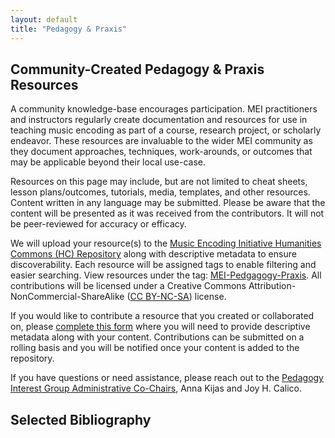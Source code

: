 ```yaml
---
layout: default
title: "Pedagogy & Praxis"
---
```

## Community-Created Pedagogy & Praxis Resources

A community knowledge-base encourages participation. MEI practitioners and instructors regularly create documentation and resources for use in teaching music encoding as part of a course, research project, or scholarly endeavor. These resources are invaluable to the wider MEI community as they document approaches, techniques, work-arounds, or outcomes that may be applicable beyond their local use-case. 

Resources on this page may include, but are not limited to cheat sheets, lesson plans/outcomes, tutorials, media, templates, and other resources. Content written in any language may be submitted. Please be aware that the content will be presented as it was received from the contributors. It will not be peer-reviewed for accuracy or efficacy. 

We will upload your resource(s) to the [Music Encoding Initiative Humanities Commons (HC) Repository](https://hcommons.org/groups/music-encoding-initiative/) along with descriptive metadata to ensure discoverability. Each resource will be assigned tags to enable filtering and easier searching. View resources under the tag: [MEI-Pedgagogy-Praxis](https://hcommons.org/deposits/?tag=mei-pedagogy-praxis). All contributions will be licensed under a Creative Commons Attribution-NonCommercial-ShareAlike ([CC BY-NC-SA](https://creativecommons.org/licenses/by-nc-sa/4.0/)) license.

If you would like to contribute a resource that you created or collaborated on, please [complete this form](https://docs.google.com/forms/d/e/1FAIpQLScnaXFQhtxVrt2aCaKqf0F4by_XgHHsvxhyq9-cvCDPE0j9vg/viewform) where you will need to provide descriptive metadata along with your content. Contributions can be submitted on a rolling basis and you will be notified once your content is added to the repository.

If you have questions or need assistance, please reach out to the [Pedagogy Interest Group Administrative Co-Chairs](https://music-encoding.org/community/interest-groups.html), Anna Kijas and Joy H. Calico.

## Selected Bibliography

<div class="columns">
    <div class="column col-12 bibliography">
        <script src="https://bibbase.org/show?bib=https%3A%2F%2Fapi.zotero.org%2Fgroups%2F4439204%2Fitems%3Fkey%3D8lnTbafaItBb4ZVOjRCEYliR%26format%3Dbibtex%26limit%3D100&jsonp=1"&theme=dividers&nocache=1&authorFirst=1></script>
    </div>
</div>
